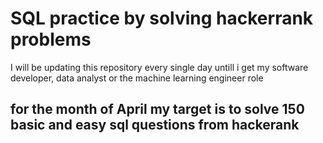 # SQL practice by solving hackerrank problems
I will be updating this repository every single day untill i get my software developer, data analyst or the machine learning engineer role

## for the month of April my target is to solve 150 basic and easy sql questions from hackerank
